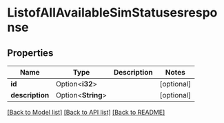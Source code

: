 # ListofAllAvailableSimStatusesresponse

## Properties

Name | Type | Description | Notes
------------ | ------------- | ------------- | -------------
**id** | Option<**i32**> |  | [optional]
**description** | Option<**String**> |  | [optional]

[[Back to Model list]](../README.md#documentation-for-models) [[Back to API list]](../README.md#documentation-for-api-endpoints) [[Back to README]](../README.md)


